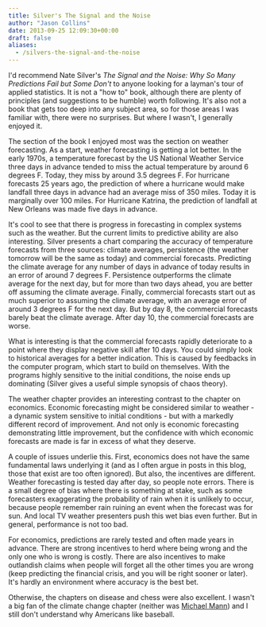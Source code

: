 ```yaml
---
title: Silver's The Signal and the Noise
author: "Jason Collins"
date: 2013-09-25 12:09:30+00:00
draft: false
aliases:
  - /silvers-the-signal-and-the-noise
---
```


I'd recommend Nate Silver's *The Signal and the Noise: Why So Many Predictions Fail but Some Don't* to anyone looking for a layman's tour of applied statistics. It is not a "how to" book, although there are plenty of principles (and suggestions to be humble) worth following. It's also not a book that gets too deep into any subject area, so for those areas I was familiar with, there were no surprises. But where I wasn't, I generally enjoyed it.

The section of the book I enjoyed most was the section on weather forecasting. As a start, weather forecasting is getting a lot better. In the early 1970s, a temperature forecast by the US National Weather Service three days in advance tended to miss the actual temperature by around 6 degrees F. Today, they miss by around 3.5 degrees F. For hurricane forecasts 25 years ago, the prediction of where a hurricane would make landfall three days in advance had an average miss of 350 miles. Today it is marginally over 100 miles. For Hurricane Katrina, the prediction of landfall at New Orleans was made five days in advance.

It's cool to see that there is progress in forecasting in complex systems such as the weather. But the current limits to predictive ability are also interesting. Silver presents a chart comparing the accuracy of temperature forecasts from three sources: climate averages, persistence (the weather tomorrow will be the same as today) and commercial forecasts. Predicting the climate average for any number of days in advance of today results in an error of around 7 degrees F. Persistence outperforms the climate average for the next day, but for more than two days ahead, you are better off assuming the climate average. Finally, commercial forecasts start out as much superior to assuming the climate average, with an average error of around 3 degrees F for the next day. But by day 8, the commercial forecasts barely beat the climate average. After day 10, the commercial forecasts are worse.

What is interesting is that the commercial forecasts rapidly deteriorate to a point where they display negative skill after 10 days. You could simply look to historical averages for a better indication. This is caused by feedbacks in the computer program, which start to build on themselves. With the programs highly sensitive to the initial conditions, the noise ends up dominating (Silver gives a useful simple synopsis of chaos theory).

The weather chapter provides an interesting contrast to the chapter on economics. Economic forecasting might be considered similar to weather - a dynamic system sensitive to initial conditions - but with a markedly different record of improvement. And not only is economic forecasting demonstrating little improvement, but the confidence with which economic forecasts are made is far in excess of what they deserve.

A couple of issues underlie this. First, economics does not have the same fundamental laws underlying it (and as I often argue in posts in this blog, those that exist are too often ignored). But also, the incentives are different. Weather forecasting is tested day after day, so people note errors. There is a small degree of bias where there is something at stake, such as some forecasters exaggerating the probability of rain when it is unlikely to occur, because people remember rain ruining an event when the forecast was for sun. And local TV weather presenters push this wet bias even further. But in general, performance is not too bad.

For economics, predictions are rarely tested and often made years in advance. There are strong incentives to herd where being wrong and the only one who is wrong is costly. There are also incentives to make outlandish claims when people will forget all the other times you are wrong (keep predicting the financial crisis, and you will be right sooner or later). It's hardly an environment where accuracy is the best bet.

Otherwise, the chapters on disease and chess were also excellent. I wasn't a big fan of the climate change chapter (neither was [Michael Mann](http://www.huffingtonpost.com/michael-e-mann/nate-silver-climate-change_b_1909482.html)) and I still don't understand why Americans like baseball.
